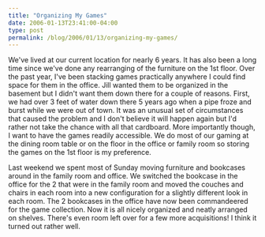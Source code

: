 ```yaml
---
title: "Organizing My Games"
date: 2006-01-13T23:41:00-04:00
type: post
permalink: /blog/2006/01/13/organizing-my-games/
---
```

We've lived at our current location for nearly 6 years. It has also been a long time since we've done any rearranging of the furniture on the 1st floor. Over the past year, I've been stacking games practically anywhere I could find space for them in the office. Jill wanted them to be organized in the basement but I didn't want them down there for a couple of reasons. First, we had over 3 feet of water down there 5 years ago when a pipe froze and burst while we were out of town. It was an unusual set of circumstances that caused the problem and I don't believe it will happen again but I'd rather not take the chance with all that cardboard. More importantly though, I want to have the games readily accessible. We do most of our gaming at the dining room table or on the floor in the office or family room so storing the games on the 1st floor is my preference.

Last weekend we spent most of Sunday moving furniture and bookcases around in the family room and office. We switched the bookcase in the office for the 2 that were in the family room and moved the couches and chairs in each room into a new configuration for a slightly different look in each room. The 2 bookcases in the office have now been commandeered for the game collection. Now it is all nicely organized and neatly arranged on shelves. There's even room left over for a few more acquisitions! I think it turned out rather well.
